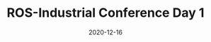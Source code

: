 ---
title: ROS-Industrial Conference Day 1
date: 2020-12-16
type: videos
link: https://www.youtube.com/watch?v=UMTd9fTbmMI&list=PLXUpEXjGC63xjgGfshB72t0ipiD8R1vgN
---